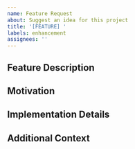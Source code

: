 ```yaml
---
name: Feature Request
about: Suggest an idea for this project
title: '[FEATURE] '
labels: enhancement
assignees: ''
---
```


## Feature Description
<!-- A clear and concise description of the feature you'd like to see -->

## Motivation
<!-- Why should this feature be implemented? What problem does it solve? -->

## Implementation Details
<!-- Any specific details about how you think this should be implemented -->

## Additional Context
<!-- Add any other context, screenshots, or mockups about the feature request here --> 